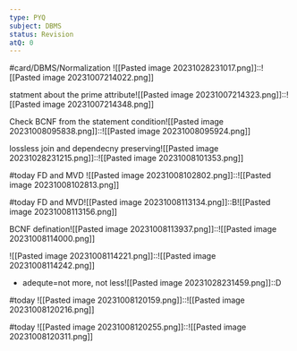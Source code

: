 ```yaml
---
type: PYQ
subject: DBMS
status: Revision
atQ: 0
---
```

#card/DBMS/Normalization 
![[Pasted image 20231028231017.png]]::![[Pasted image 20231007214022.png]] <!--SR:!2023-12-18,37,290-->


statment about the prime attribute![[Pasted image 20231007214323.png]]::![[Pasted image 20231007214348.png]] <!--SR:!2024-01-22,51,290-->


Check BCNF from the statement condition![[Pasted image 20231008095838.png]]::![[Pasted image 20231008095924.png]] <!--SR:!2024-02-02,62,270-->


lossless join and dependecny preserving![[Pasted image 20231028231215.png]]::![[Pasted image 20231008101353.png]] <!--SR:!2023-12-14,33,290-->


#today FD and MVD ![[Pasted image 20231008102802.png]]::![[Pasted image 20231008102813.png]]


#today FD and MVD![[Pasted image 20231008113134.png]]::B![[Pasted image 20231008113156.png]]


BCNF defination![[Pasted image 20231008113937.png]]::![[Pasted image 20231008114000.png]] <!--SR:!2024-03-10,93,290-->


![[Pasted image 20231008114221.png]]::![[Pasted image 20231008114242.png]] <!--SR:!2023-12-22,20,270-->


- adequte=not more, not less![[Pasted image 20231028231459.png]]::D <!--SR:!2024-01-04,33,276-->

#today ![[Pasted image 20231008120159.png]]::![[Pasted image 20231008120216.png]] <!--SR:!2023-11-11,1,231-->

#today ![[Pasted image 20231008120255.png]]::![[Pasted image 20231008120311.png]] <!--SR:!2023-11-02,3,250-->

